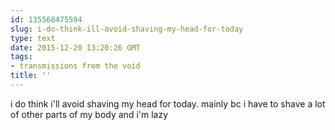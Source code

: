 ```yaml
---
id: 135568475594
slug: i-do-think-ill-avoid-shaving-my-head-for-today
type: text
date: 2015-12-20 13:20:26 GMT
tags:
- transmissions from the void
title: ''
---
```


i do think i'll avoid shaving my head for today. mainly bc i have to shave a lot of other parts of my body and i'm lazy
